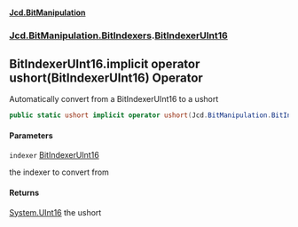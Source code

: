 ﻿#### [Jcd.BitManipulation](index.md 'index')
### [Jcd.BitManipulation.BitIndexers](Jcd.BitManipulation.BitIndexers.md 'Jcd.BitManipulation.BitIndexers').[BitIndexerUInt16](Jcd.BitManipulation.BitIndexers.BitIndexerUInt16.md 'Jcd.BitManipulation.BitIndexers.BitIndexerUInt16')

## BitIndexerUInt16.implicit operator ushort(BitIndexerUInt16) Operator

Automatically convert from a BitIndexerUInt16 to a ushort

```csharp
public static ushort implicit operator ushort(Jcd.BitManipulation.BitIndexers.BitIndexerUInt16 indexer);
```
#### Parameters

<a name='Jcd.BitManipulation.BitIndexers.BitIndexerUInt16.op_Implicitushort(Jcd.BitManipulation.BitIndexers.BitIndexerUInt16).indexer'></a>

`indexer` [BitIndexerUInt16](Jcd.BitManipulation.BitIndexers.BitIndexerUInt16.md 'Jcd.BitManipulation.BitIndexers.BitIndexerUInt16')

the indexer to convert from

#### Returns

[System.UInt16](https://docs.microsoft.com/en-us/dotnet/api/System.UInt16 'System.UInt16')
the ushort